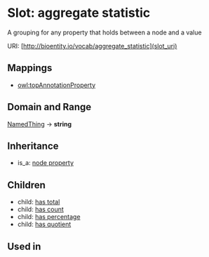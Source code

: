 # Slot: aggregate statistic


A grouping for any property that holds between a node and a value

URI: [http://bioentity.io/vocab/aggregate_statistic](slot_uri)
## Mappings

 * [owl:topAnnotationProperty](http://purl.obolibrary.org/obo/owl_topAnnotationProperty)
## Domain and Range

[NamedThing](NamedThing.md) -> **string**
## Inheritance

 *  is_a: [node property](node_property.md)
## Children

 *  child: [has total](has_total.md)
 *  child: [has count](has_count.md)
 *  child: [has percentage](has_percentage.md)
 *  child: [has quotient](has_quotient.md)
## Used in

